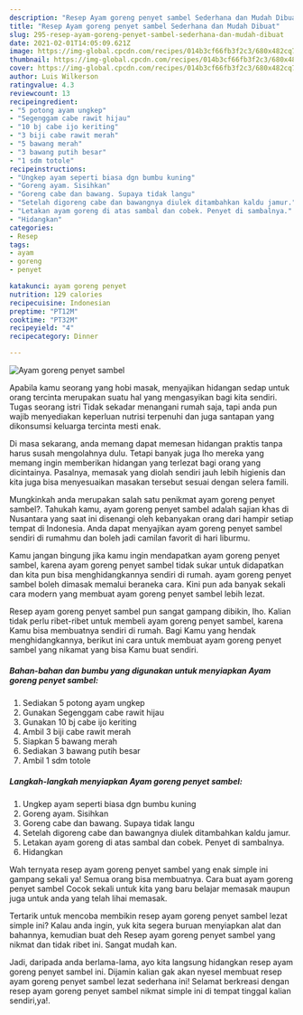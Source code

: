 ```yaml
---
description: "Resep Ayam goreng penyet sambel Sederhana dan Mudah Dibuat"
title: "Resep Ayam goreng penyet sambel Sederhana dan Mudah Dibuat"
slug: 295-resep-ayam-goreng-penyet-sambel-sederhana-dan-mudah-dibuat
date: 2021-02-01T14:05:09.621Z
image: https://img-global.cpcdn.com/recipes/014b3cf66fb3f2c3/680x482cq70/ayam-goreng-penyet-sambel-foto-resep-utama.jpg
thumbnail: https://img-global.cpcdn.com/recipes/014b3cf66fb3f2c3/680x482cq70/ayam-goreng-penyet-sambel-foto-resep-utama.jpg
cover: https://img-global.cpcdn.com/recipes/014b3cf66fb3f2c3/680x482cq70/ayam-goreng-penyet-sambel-foto-resep-utama.jpg
author: Luis Wilkerson
ratingvalue: 4.3
reviewcount: 13
recipeingredient:
- "5 potong ayam ungkep"
- "Segenggam cabe rawit hijau"
- "10 bj cabe ijo keriting"
- "3 biji cabe rawit merah"
- "5 bawang merah"
- "3 bawang putih besar"
- "1 sdm totole"
recipeinstructions:
- "Ungkep ayam seperti biasa dgn bumbu kuning"
- "Goreng ayam. Sisihkan"
- "Goreng cabe dan bawang. Supaya tidak langu"
- "Setelah digoreng cabe dan bawangnya diulek ditambahkan kaldu jamur."
- "Letakan ayam goreng di atas sambal dan cobek. Penyet di sambalnya."
- "Hidangkan"
categories:
- Resep
tags:
- ayam
- goreng
- penyet

katakunci: ayam goreng penyet 
nutrition: 129 calories
recipecuisine: Indonesian
preptime: "PT12M"
cooktime: "PT32M"
recipeyield: "4"
recipecategory: Dinner

---
```



![Ayam goreng penyet sambel](https://img-global.cpcdn.com/recipes/014b3cf66fb3f2c3/680x482cq70/ayam-goreng-penyet-sambel-foto-resep-utama.jpg)

Apabila kamu seorang yang hobi masak, menyajikan hidangan sedap untuk orang tercinta merupakan suatu hal yang mengasyikan bagi kita sendiri. Tugas seorang istri Tidak sekadar menangani rumah saja, tapi anda pun wajib menyediakan keperluan nutrisi terpenuhi dan juga santapan yang dikonsumsi keluarga tercinta mesti enak.

Di masa  sekarang, anda memang dapat memesan hidangan praktis tanpa harus susah mengolahnya dulu. Tetapi banyak juga lho mereka yang memang ingin memberikan hidangan yang terlezat bagi orang yang dicintainya. Pasalnya, memasak yang diolah sendiri jauh lebih higienis dan kita juga bisa menyesuaikan masakan tersebut sesuai dengan selera famili. 



Mungkinkah anda merupakan salah satu penikmat ayam goreng penyet sambel?. Tahukah kamu, ayam goreng penyet sambel adalah sajian khas di Nusantara yang saat ini disenangi oleh kebanyakan orang dari hampir setiap tempat di Indonesia. Anda dapat menyajikan ayam goreng penyet sambel sendiri di rumahmu dan boleh jadi camilan favorit di hari liburmu.

Kamu jangan bingung jika kamu ingin mendapatkan ayam goreng penyet sambel, karena ayam goreng penyet sambel tidak sukar untuk didapatkan dan kita pun bisa menghidangkannya sendiri di rumah. ayam goreng penyet sambel boleh dimasak memalui beraneka cara. Kini pun ada banyak sekali cara modern yang membuat ayam goreng penyet sambel lebih lezat.

Resep ayam goreng penyet sambel pun sangat gampang dibikin, lho. Kalian tidak perlu ribet-ribet untuk membeli ayam goreng penyet sambel, karena Kamu bisa membuatnya sendiri di rumah. Bagi Kamu yang hendak menghidangkannya, berikut ini cara untuk membuat ayam goreng penyet sambel yang nikamat yang bisa Kamu buat sendiri.

<!--inarticleads1-->

##### Bahan-bahan dan bumbu yang digunakan untuk menyiapkan Ayam goreng penyet sambel:

1. Sediakan 5 potong ayam ungkep
1. Gunakan Segenggam cabe rawit hijau
1. Gunakan 10 bj cabe ijo keriting
1. Ambil 3 biji cabe rawit merah
1. Siapkan 5 bawang merah
1. Sediakan 3 bawang putih besar
1. Ambil 1 sdm totole




<!--inarticleads2-->

##### Langkah-langkah menyiapkan Ayam goreng penyet sambel:

1. Ungkep ayam seperti biasa dgn bumbu kuning
1. Goreng ayam. Sisihkan
1. Goreng cabe dan bawang. Supaya tidak langu
1. Setelah digoreng cabe dan bawangnya diulek ditambahkan kaldu jamur.
1. Letakan ayam goreng di atas sambal dan cobek. Penyet di sambalnya.
1. Hidangkan




Wah ternyata resep ayam goreng penyet sambel yang enak simple ini gampang sekali ya! Semua orang bisa membuatnya. Cara buat ayam goreng penyet sambel Cocok sekali untuk kita yang baru belajar memasak maupun juga untuk anda yang telah lihai memasak.

Tertarik untuk mencoba membikin resep ayam goreng penyet sambel lezat simple ini? Kalau anda ingin, yuk kita segera buruan menyiapkan alat dan bahannya, kemudian buat deh Resep ayam goreng penyet sambel yang nikmat dan tidak ribet ini. Sangat mudah kan. 

Jadi, daripada anda berlama-lama, ayo kita langsung hidangkan resep ayam goreng penyet sambel ini. Dijamin kalian gak akan nyesel membuat resep ayam goreng penyet sambel lezat sederhana ini! Selamat berkreasi dengan resep ayam goreng penyet sambel nikmat simple ini di tempat tinggal kalian sendiri,ya!.

